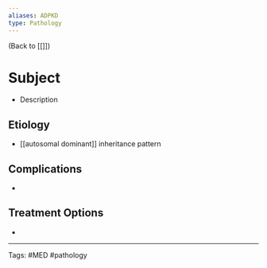 ```yaml
---
aliases: ADPKD
type: Pathology
---
```


(Back to [[]])

# Subject

- Description

## Etiology
- [[autosomal dominant]] inheritance pattern

## Complications
- 

## Treatment Options
- 

---
Tags: #MED #pathology 